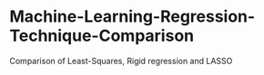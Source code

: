 # Machine-Learning-Regression-Technique-Comparison
Comparison of Least-Squares, Rigid regression and LASSO
